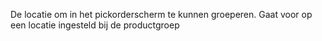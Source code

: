 De locatie om in het pickorderscherm te kunnen groeperen. Gaat voor op een locatie ingesteld bij de productgroep